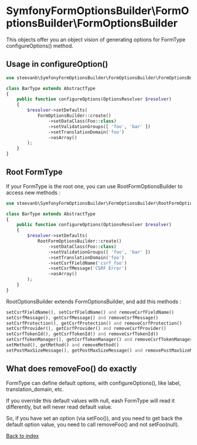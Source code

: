 SymfonyFormOptionsBuilder\FormOptionsBuilder\FormOptionsBuilder
========================================================

This objects offer you an object vision of generating options for FormType configureOptions() method.

Usage in configureOption()
--------------------------

```php
use steevanb\SymfonyFormOptionsBuilder\FormOptionsBuilder\FormOptionsBuilder;

class BarType extends AbstractType
{
    public function configureOptions(OptionsResolver $resolver)
    {
        $resolver->setDefaults(
            FormOptionsBuilder::create()
                ->setDataClass(Foo::class)
                ->setValidationGroups([ 'foo', 'bar' ])
                ->setTranslationDomain('foo')
                ->asArray()
        );
    }
}
```

Root FormType
-------------

If your FormType is the root one, you can use RootFormOptionsBuilder to access new methods :

```php
use steevanb\SymfonyFormOptionsBuilder\FormOptionsBuilder\RootFormOptionsBuilder;

class BarType extends AbstractType
{
    public function configureOptions(OptionsResolver $resolver)
    {
        $resolver->setDefaults(
            RootFormOptionsBuilder::create()
                ->setDataClass(Foo::class)
                ->setValidationGroups([ 'foo', 'bar' ])
                ->setTranslationDomain('foo')
                ->setCsrfFieldName('csrf_foo')
                ->setCsrfMessage('CSRF Error')
                ->asArray()
        );
    }
}
```

RootOptionsBuilder extends FormOptionsBuilder, and add this methods :
```php
setCsrfFieldName(), setCsrfFieldName() and removeCsrfFieldName()
setCsrfMessage(), getCsrfMessage() and removeCsrfMessage()
setCsrfProtection(), getCsrfProtection() and removeCsrfProtection()
setCsrfProvider(), getCsrfProvider() and removeCsrfProvider()
setCsrfTokenId(), getCsrfTokenId() and removeCsrfTokenId()
setCsrfTokenManager(), getCsrfTokenManager() and removeCsrfTokenManager()
setMethod(), getMethod() and removeMethod()
setPostMaxSizeMessage(), getPostMaxSizeMessage() and removePostMaxSizeMessage()
```

What does removeFoo() do exactly
--------------------------------

FormType can define default options, with configureOptions(), like label, translation_domain, etc.

If you override this default values with null, eash FormType will read it differently, but will never read default value.

So, if you have set an option (via setFoo()), and you need to get back the default option value, you need to call removeFoo() and not setFoo(null).

[Back to index](../README.md)
